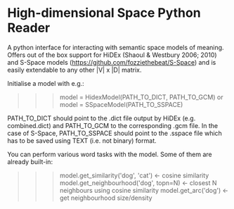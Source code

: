 High-dimensional Space Python Reader
============

A python interface for interacting with semantic space models of meaning.
Offers out of the box support for HiDEx (Shaoul & Westbury 2006; 2010) and S-Space models (https://github.com/fozziethebeat/S-Space) and is easily extendable to any other |V| x |D| matrix.

Initialise a model with e.g.:
>>> model = HidexModel(PATH_TO_DICT, PATH_TO_GCM)
or
>>> model = SSpaceModel(PATH_TO_SSPACE)

PATH_TO_DICT should point to the .dict file output by HiDEx (e.g. combined.dict) and PATH_TO_GCM to the corresponding .gcm file.
In the case of S-Space, PATH_TO_SSPACE should point to the .sspace file which has to be saved using TEXT (i.e. not binary) format.

You can perform various word tasks with the model. Some of them are already built-in:

>>> model.get_similarity('dog', 'cat') <- cosine similarity
>>> model.get_neighbourhood('dog', topn=N) <- closest N neighbours using cosine
    similarity
>>> model.get_arc('dog') <- get neighbourhood size/density

